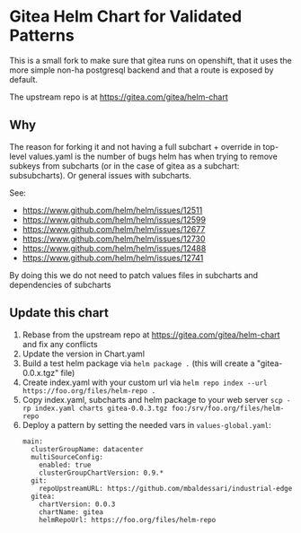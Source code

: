 # Gitea Helm Chart for Validated Patterns

This is a small fork to make sure that gitea runs on openshift, that it uses
the more simple non-ha postgresql backend and that a route is exposed by
default.

The upstream repo is at https://gitea.com/gitea/helm-chart

## Why

The reason for forking it and not having a full subchart + override in
top-level values.yaml is the number of bugs helm has when trying to remove
subkeys from subcharts (or in the case of gitea as a subchart: subsubcharts).
Or general issues with subcharts.

See:

* https://www.github.com/helm/helm/issues/12511
* https://www.github.com/helm/helm/issues/12599
* https://www.github.com/helm/helm/issues/12677
* https://www.github.com/helm/helm/issues/12730
* https://www.github.com/helm/helm/issues/12488
* https://www.github.com/helm/helm/issues/12741

By doing this we do not need to patch values files in subcharts and
dependencies of subcharts

## Update this chart

1. Rebase from the upstream repo at https://gitea.com/gitea/helm-chart and fix any conflicts
2. Update the version in Chart.yaml
3. Build a test helm package via `helm package .` (this will create a "gitea-0.0.x.tgz" file)
4. Create index.yaml with your custom url via `helm repo index --url https://foo.org/files/helm-repo .`
5. Copy index.yaml, subcharts and helm package to your web server `scp -rp index.yaml charts gitea-0.0.3.tgz foo:/srv/foo.org/files/helm-repo`
6. Deploy a pattern by setting the needed vars in `values-global.yaml`:
   ```
   main:
     clusterGroupName: datacenter
     multiSourceConfig:
       enabled: true
       clusterGroupChartVersion: 0.9.*
     git:
       repoUpstreamURL: https://github.com/mbaldessari/industrial-edge
     gitea:
       chartVersion: 0.0.3
       chartName: gitea
       helmRepoUrl: https://foo.org/files/helm-repo
   ```